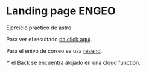 # Landing page ENGEO

Ejercicio práctico de astro

Para ver el resultado [da click aquí](https://landing-engeo.web.app/).

Para el enivo de correo se usa [resend](https://resend.com/).

Y el Back se encuentra alojado en una cloud function.